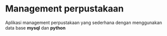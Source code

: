 # Management perpustakaan

Aplikasi management perpustakaan yang sederhana dengan menggunakan data base **mysql** dan **python**